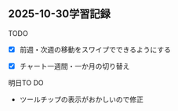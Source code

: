 ## 2025-10-30学習記録

TODO
- [x] 前週・次週の移動をスワイプでできるようにする
- [x] チャート一週間・一か月の切り替え


明日TO DO
- ツールチップの表示がおかしいので修正